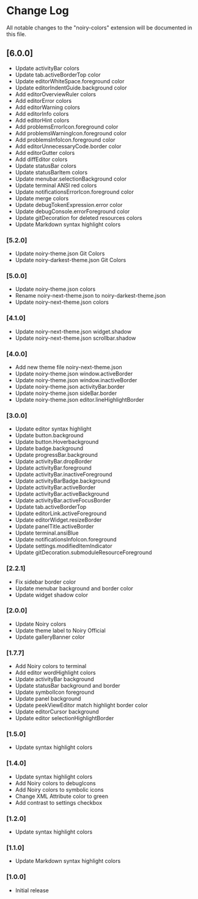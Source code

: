 # Change Log

All notable changes to the "noiry-colors" extension will be documented in this file.

## [6.0.0]
- Update activityBar colors
- Update tab.activeBorderTop color
- Update editorWhiteSpace.foreground color
- Update editorIndentGuide.background color
- Add editorOverviewRuler colors
- Add editorError colors
- Add editorWarning colors
- Add editorInfo colors
- Add editorHint colors
- Add problemsErrorIcon.foreground color
- Add problemsWarningIcon.foreground color
- Add problemsInfoIcon.foreground color
- Add editorUnnecessaryCode.border color
- Add editorGutter colors
- Add diffEditor colors
- Update statusBar colors
- Update statusBarItem colors
- Update menubar.selectionBackground color
- Update terminal ANSI red colors
- Update notificationsErrorIcon.foreground color
- Update merge colors
- Update debugTokenExpression.error color
- Update debugConsole.errorForeground color
- Update gitDecoration for deleted resources colors
- Update Markdown syntax highlight colors

### [5.2.0]
- Update noiry-theme.json Git Colors
- Update noiry-darkest-theme.json Git Colors

### [5.0.0]
- Update noiry-theme.json colors
- Rename noiry-next-theme.json to noiry-darkest-theme.json
- Update noiry-next-theme.json colors

### [4.1.0]
- Update noiry-next-theme.json widget.shadow
- Update noiry-next-theme.json scrollbar.shadow

### [4.0.0]
- Add new theme file noiry-next-theme.json
- Update noiry-theme.json window.activeBorder
- Update noiry-theme.json window.inactiveBorder
- Update noiry-theme.json activityBar.border
- Update noiry-theme.json sideBar.border
- Update noiry-theme.json editor.lineHighlightBorder

### [3.0.0]
- Update editor syntax highlight
- Update button.background
- Update button.Hoverbackground
- Update badge.background
- Update progressBar.background
- Update activityBar.dropBorder
- Update activityBar.foreground
- Update activityBar.inactiveForeground
- Update activityBarBadge.background
- Update activityBar.activeBorder
- Update activityBar.activeBackground
- Update activityBar.activeFocusBorder
- Update tab.activeBorderTop
- Update editorLink.activeForeground
- Update editorWidget.resizeBorder
- Update panelTitle.activeBorder
- Update terminal.ansiBlue
- Update notificationsInfoIcon.foreground
- Update settings.modifiedItemIndicator
- Update gitDecoration.submoduleResourceForeground


### [2.2.1]

- Fix sidebar border color
- Update menubar background and border color
- Update widget shadow color

### [2.0.0]

- Update Noiry colors
- Update theme label to Noiry Official
- Update galleryBanner color

### [1.7.7]

- Add Noiry colors to terminal
- Add editor wordHighlight colors
- Update activityBar background
- Update statusBar background and border
- Update symbolIcon foreground
- Update panel background
- Update peekViewEditor match highlight border color
- Update editorCursor background
- Update editor selectionHighlightBorder

### [1.5.0]

- Update syntax highlight colors

### [1.4.0]

- Update syntax highlight colors
- Add Noiry colors to debugIcons
- Add Noiry colors to symbolic icons
- Change XML Attribute color to green
- Add contrast to settings checkbox

### [1.2.0]

- Update syntax highlight colors

### [1.1.0]

- Update Markdown syntax highlight colors

### [1.0.0]

- Initial release
